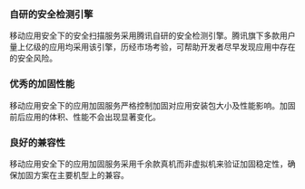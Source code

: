 ###  自研的安全检测引擎
移动应用安全下的安全扫描服务采用腾讯自研的安全检测引擎。腾讯旗下多款用户量上亿级的应用均采用该引擎，历经市场考验，可帮助开发者尽早发现应用中存在的安全风险。

###  优秀的加固性能
移动应用安全下的应用加固服务严格控制加固对应用安装包大小及性能影响。加固前后应用的体积、性能不会出现显著变化。

###   良好的兼容性
移动应用安全下的应用加固服务采用千余款真机而非虚拟机来验证加固稳定性，确保加固方案在主要机型上的兼容。

